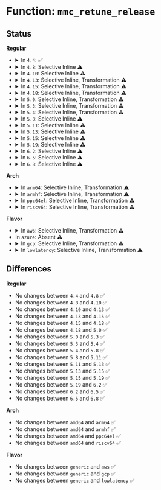 # Function: <code>mmc_retune_release</code>

## Status
<b>Regular</b>
<ul>
<li>
<details>
<summary>In <code>4.4</code>: ✅</summary>

```c
void mmc_retune_release(struct mmc_host *host);
```

**Collision:** Unique Global

**Inline:** No

**Transformation:** False

**Instances:**

```
In drivers/mmc/core/host.c (ffffffff816c21c0)
Location: drivers/mmc/core/host.c:93
Inline: False
Direct callers:
  - drivers/mmc/core/core.c:mmc_start_req
  - drivers/mmc/core/core.c:mmc_wait_for_req_done
  - drivers/mmc/core/core.c:mmc_do_erase
  - drivers/mmc/core/mmc.c:_mmc_suspend
  - drivers/mmc/core/mmc_ops.c:__mmc_switch
```
**Symbols:**

```
ffffffff816c21c0-ffffffff816c21f0: mmc_retune_release (STB_GLOBAL)
```
</details>
</li>
<li>
<details>
<summary>In <code>4.8</code>: Selective Inline ⚠️</summary>

```c
void mmc_retune_release(struct mmc_host *host);
```

**Collision:** Unique Global

**Inline:** Selective

**Transformation:** False

**Instances:**

```
In drivers/mmc/core/host.c (ffffffff81724ee8)
Location: drivers/mmc/core/host.c:116
Inline: True
Inline callers:
  - drivers/mmc/core/host.c:mmc_retune_disable
Direct callers:
  - drivers/mmc/core/core.c:mmc_do_erase
  - drivers/mmc/core/core.c:mmc_start_req
  - drivers/mmc/core/core.c:mmc_wait_for_req_done
  - drivers/mmc/core/mmc.c:_mmc_suspend
  - drivers/mmc/core/mmc_ops.c:__mmc_switch
```
**Symbols:**

```
ffffffff81724f40-ffffffff81724f70: mmc_retune_release (STB_GLOBAL)
```
</details>
</li>
<li>
<details>
<summary>In <code>4.10</code>: Selective Inline ⚠️</summary>

```c
void mmc_retune_release(struct mmc_host *host);
```

**Collision:** Unique Global

**Inline:** Selective

**Transformation:** False

**Instances:**

```
In drivers/mmc/core/host.c (ffffffff81757e68)
Location: drivers/mmc/core/host.c:116
Inline: True
Inline callers:
  - drivers/mmc/core/host.c:mmc_retune_disable
Direct callers:
  - drivers/mmc/core/core.c:mmc_do_erase
  - drivers/mmc/core/core.c:mmc_start_req
  - drivers/mmc/core/core.c:mmc_wait_for_req_done
  - drivers/mmc/core/mmc.c:_mmc_suspend
  - drivers/mmc/core/mmc_ops.c:__mmc_switch
```
**Symbols:**

```
ffffffff81757ec0-ffffffff81757ef0: mmc_retune_release (STB_GLOBAL)
```
</details>
</li>
<li>
<details>
<summary>In <code>4.13</code>: Selective Inline, Transformation ⚠️</summary>

```c
void mmc_retune_release(struct mmc_host *host);
```

**Collision:** Unique Global

**Inline:** Selective

**Transformation:** True

**Instances:**

```
In drivers/mmc/core/host.c (ffffffff81776128)
Location: drivers/mmc/core/host.c:114
Inline: True
Inline callers:
  - drivers/mmc/core/host.c:mmc_retune_disable
Direct callers:
  - drivers/mmc/core/core.c:mmc_do_erase
  - drivers/mmc/core/core.c:mmc_start_areq
  - drivers/mmc/core/core.c:mmc_wait_for_req_done
  - drivers/mmc/core/host.c:mmc_retune_disable
  - drivers/mmc/core/mmc.c:_mmc_suspend
  - drivers/mmc/core/mmc.c:_mmc_suspend
  - drivers/mmc/core/mmc_ops.c:mmc_start_bkops
  - drivers/mmc/core/mmc_ops.c:mmc_start_bkops
  - drivers/mmc/core/mmc_ops.c:mmc_stop_bkops
  - drivers/mmc/core/mmc_ops.c:__mmc_switch
```
**Symbols:**

```
ffffffff81775df0-ffffffff81775dfd: mmc_retune_release.part.6 (STB_LOCAL)
ffffffff81776180-ffffffff817761a4: mmc_retune_release (STB_GLOBAL)
```
</details>
</li>
<li>
<details>
<summary>In <code>4.15</code>: Selective Inline, Transformation ⚠️</summary>

```c
void mmc_retune_release(struct mmc_host *host);
```

**Collision:** Unique Global

**Inline:** Selective

**Transformation:** True

**Instances:**

```
In drivers/mmc/core/host.c (ffffffff817ec498)
Location: drivers/mmc/core/host.c:114
Inline: True
Inline callers:
  - drivers/mmc/core/host.c:mmc_retune_disable
Direct callers:
  - drivers/mmc/core/core.c:mmc_do_erase
  - drivers/mmc/core/core.c:mmc_start_areq
  - drivers/mmc/core/core.c:mmc_cqe_recovery
  - drivers/mmc/core/core.c:mmc_wait_for_req_done
  - drivers/mmc/core/host.c:mmc_retune_disable
  - drivers/mmc/core/mmc.c:_mmc_suspend
  - drivers/mmc/core/mmc.c:_mmc_suspend
  - drivers/mmc/core/mmc_ops.c:mmc_stop_bkops
  - drivers/mmc/core/mmc_ops.c:__mmc_switch
```
**Symbols:**

```
ffffffff817ec080-ffffffff817ec08d: mmc_retune_release.part.4 (STB_LOCAL)
ffffffff817ec090-ffffffff817ec0b4: mmc_retune_release (STB_GLOBAL)
```
</details>
</li>
<li>
<details>
<summary>In <code>4.18</code>: Selective Inline, Transformation ⚠️</summary>

```c
void mmc_retune_release(struct mmc_host *host);
```

**Collision:** Unique Global

**Inline:** Selective

**Transformation:** True

**Instances:**

```
In drivers/mmc/core/host.c (ffffffff81835681)
Location: drivers/mmc/core/host.c:114
Inline: True
Inline callers:
  - drivers/mmc/core/host.c:mmc_retune_disable
Direct callers:
  - drivers/mmc/core/core.c:mmc_do_erase
  - drivers/mmc/core/core.c:mmc_cqe_recovery
  - drivers/mmc/core/core.c:mmc_wait_for_req_done
  - drivers/mmc/core/host.c:mmc_retune_disable
  - drivers/mmc/core/mmc.c:_mmc_suspend
  - drivers/mmc/core/mmc.c:_mmc_suspend
  - drivers/mmc/core/mmc.c:_mmc_suspend
  - drivers/mmc/core/mmc_ops.c:mmc_stop_bkops
  - drivers/mmc/core/mmc_ops.c:__mmc_switch
```
**Symbols:**

```
ffffffff81835270-ffffffff8183527d: mmc_retune_release.part.4 (STB_LOCAL)
ffffffff81835280-ffffffff818352a4: mmc_retune_release (STB_GLOBAL)
```
</details>
</li>
<li>
<details>
<summary>In <code>5.0</code>: Selective Inline, Transformation ⚠️</summary>

```c
void mmc_retune_release(struct mmc_host *host);
```

**Collision:** Unique Global

**Inline:** Selective

**Transformation:** True

**Instances:**

```
In drivers/mmc/core/host.c (ffffffff81861631)
Location: drivers/mmc/core/host.c:114
Inline: True
Inline callers:
  - drivers/mmc/core/host.c:mmc_retune_disable
Direct callers:
  - drivers/mmc/core/core.c:mmc_do_erase
  - drivers/mmc/core/core.c:mmc_cqe_recovery
  - drivers/mmc/core/core.c:mmc_wait_for_req_done
  - drivers/mmc/core/host.c:mmc_retune_disable
  - drivers/mmc/core/mmc.c:_mmc_suspend
  - drivers/mmc/core/mmc.c:_mmc_suspend
  - drivers/mmc/core/mmc.c:_mmc_suspend
  - drivers/mmc/core/mmc_ops.c:__mmc_switch
```
**Symbols:**

```
ffffffff81861220-ffffffff8186122d: mmc_retune_release.part.4 (STB_LOCAL)
ffffffff81861230-ffffffff81861254: mmc_retune_release (STB_GLOBAL)
```
</details>
</li>
<li>
<details>
<summary>In <code>5.3</code>: Selective Inline, Transformation ⚠️</summary>

```c
void mmc_retune_release(struct mmc_host *host);
```

**Collision:** Unique Global

**Inline:** Selective

**Transformation:** True

**Instances:**

```
In drivers/mmc/core/host.c (ffffffff818a5361)
Location: drivers/mmc/core/host.c:111
Inline: True
Inline callers:
  - drivers/mmc/core/host.c:mmc_retune_disable
Direct callers:
  - drivers/mmc/core/core.c:mmc_do_erase
  - drivers/mmc/core/core.c:mmc_cqe_recovery
  - drivers/mmc/core/core.c:mmc_wait_for_req_done
  - drivers/mmc/core/host.c:mmc_retune_disable
  - drivers/mmc/core/mmc.c:_mmc_suspend
  - drivers/mmc/core/mmc.c:_mmc_suspend
  - drivers/mmc/core/mmc.c:_mmc_suspend
  - drivers/mmc/core/mmc_ops.c:__mmc_switch
  - drivers/mmc/core/sdio_io.c:sdio_retune_release
```
**Symbols:**

```
ffffffff818a54da-ffffffff818a54f3: mmc_retune_release.part.0 (STB_LOCAL)
ffffffff818a54f3-ffffffff818a54fd: mmc_retune_release.cold (STB_LOCAL)
ffffffff818a4f40-ffffffff818a4f62: mmc_retune_release (STB_GLOBAL)
```
</details>
</li>
<li>
<details>
<summary>In <code>5.4</code>: Selective Inline, Transformation ⚠️</summary>

```c
void mmc_retune_release(struct mmc_host *host);
```

**Collision:** Unique Global

**Inline:** Selective

**Transformation:** True

**Instances:**

```
In drivers/mmc/core/host.c (ffffffff818d77e1)
Location: drivers/mmc/core/host.c:111
Inline: True
Inline callers:
  - drivers/mmc/core/host.c:mmc_retune_disable
Direct callers:
  - drivers/mmc/core/core.c:mmc_do_erase
  - drivers/mmc/core/core.c:mmc_cqe_recovery
  - drivers/mmc/core/core.c:mmc_wait_for_req_done
  - drivers/mmc/core/host.c:mmc_retune_disable
  - drivers/mmc/core/mmc.c:_mmc_suspend
  - drivers/mmc/core/mmc.c:_mmc_suspend
  - drivers/mmc/core/mmc.c:_mmc_suspend
  - drivers/mmc/core/mmc_ops.c:__mmc_switch
  - drivers/mmc/core/sdio_io.c:sdio_retune_release
```
**Symbols:**

```
ffffffff818d73b0-ffffffff818d73bd: mmc_retune_release.part.0 (STB_LOCAL)
ffffffff818d73c0-ffffffff818d73e4: mmc_retune_release (STB_GLOBAL)
```
</details>
</li>
<li>
<details>
<summary>In <code>5.8</code>: Selective Inline ⚠️</summary>

```c
void mmc_retune_release(struct mmc_host *host);
```

**Collision:** Unique Global

**Inline:** Selective

**Transformation:** False

**Instances:**

```
In drivers/mmc/core/host.c (ffffffff819aa141)
Location: drivers/mmc/core/host.c:111
Inline: True
Inline callers:
  - drivers/mmc/core/host.c:mmc_retune_disable
  - drivers/mmc/core/host.c:mmc_retune_disable
Direct callers:
  - drivers/mmc/core/core.c:mmc_do_erase
  - drivers/mmc/core/core.c:mmc_cqe_recovery
  - drivers/mmc/core/core.c:mmc_wait_for_req_done
  - drivers/mmc/core/mmc.c:mmc_sleep
  - drivers/mmc/core/mmc_ops.c:mmc_sanitize
  - drivers/mmc/core/mmc_ops.c:__mmc_switch
  - drivers/mmc/core/sdio_io.c:sdio_retune_release
```
**Symbols:**

```
ffffffff819aa070-ffffffff819aa092: mmc_retune_release (STB_GLOBAL)
```
</details>
</li>
<li>
<details>
<summary>In <code>5.11</code>: Selective Inline ⚠️</summary>

```c
void mmc_retune_release(struct mmc_host *host);
```

**Collision:** Unique Global

**Inline:** Selective

**Transformation:** False

**Instances:**

```
In drivers/mmc/core/host.c (ffffffff819acd8d)
Location: drivers/mmc/core/host.c:113
Inline: True
Inline callers:
  - drivers/mmc/core/host.c:mmc_retune_disable
  - drivers/mmc/core/host.c:mmc_retune_disable
Direct callers:
  - drivers/mmc/core/core.c:mmc_do_erase
  - drivers/mmc/core/core.c:mmc_cqe_recovery
  - drivers/mmc/core/core.c:mmc_wait_for_req_done
  - drivers/mmc/core/mmc.c:mmc_sleep
  - drivers/mmc/core/mmc_ops.c:mmc_sanitize
  - drivers/mmc/core/mmc_ops.c:__mmc_switch
  - drivers/mmc/core/sdio_io.c:sdio_retune_release
```
**Symbols:**

```
ffffffff819acc50-ffffffff819acc72: mmc_retune_release (STB_GLOBAL)
```
</details>
</li>
<li>
<details>
<summary>In <code>5.13</code>: Selective Inline ⚠️</summary>

```c
void mmc_retune_release(struct mmc_host *host);
```

**Collision:** Unique Global

**Inline:** Selective

**Transformation:** False

**Instances:**

```
In drivers/mmc/core/host.c (ffffffff819915a1)
Location: drivers/mmc/core/host.c:152
Inline: True
Inline callers:
  - drivers/mmc/core/host.c:mmc_retune_disable
  - drivers/mmc/core/host.c:mmc_retune_disable
Direct callers:
  - drivers/mmc/core/core.c:mmc_do_erase
  - drivers/mmc/core/core.c:mmc_cqe_recovery
  - drivers/mmc/core/core.c:mmc_wait_for_req_done
  - drivers/mmc/core/mmc.c:_mmc_suspend
  - drivers/mmc/core/mmc.c:_mmc_suspend
  - drivers/mmc/core/mmc.c:_mmc_suspend
  - drivers/mmc/core/mmc_ops.c:mmc_sanitize
  - drivers/mmc/core/mmc_ops.c:__mmc_switch
  - drivers/mmc/core/sdio_io.c:sdio_retune_release
```
**Symbols:**

```
ffffffff81991230-ffffffff81991252: mmc_retune_release (STB_GLOBAL)
```
</details>
</li>
<li>
<details>
<summary>In <code>5.15</code>: Selective Inline ⚠️</summary>

```c
void mmc_retune_release(struct mmc_host *host);
```

**Collision:** Unique Global

**Inline:** Selective

**Transformation:** False

**Instances:**

```
In drivers/mmc/core/host.c (ffffffff81a3cd51)
Location: drivers/mmc/core/host.c:170
Inline: True
Inline callers:
  - drivers/mmc/core/host.c:mmc_retune_disable
Direct callers:
  - drivers/mmc/core/core.c:mmc_do_erase
  - drivers/mmc/core/core.c:mmc_cqe_recovery
  - drivers/mmc/core/core.c:mmc_wait_for_req_done
  - drivers/mmc/core/mmc.c:_mmc_suspend
  - drivers/mmc/core/mmc.c:_mmc_suspend
  - drivers/mmc/core/mmc.c:_mmc_suspend
  - drivers/mmc/core/mmc_ops.c:mmc_sanitize
  - drivers/mmc/core/mmc_ops.c:__mmc_switch
  - drivers/mmc/core/sdio_io.c:sdio_retune_release
```
**Symbols:**

```
ffffffff81a3bfa0-ffffffff81a3bfc2: mmc_retune_release (STB_GLOBAL)
```
</details>
</li>
<li>
<details>
<summary>In <code>5.19</code>: Selective Inline ⚠️</summary>

```c
void mmc_retune_release(struct mmc_host *host);
```

**Collision:** Unique Global

**Inline:** Selective

**Transformation:** False

**Instances:**

```
In drivers/mmc/core/host.c (ffffffff81ba9e11)
Location: drivers/mmc/core/host.c:170
Inline: True
Inline callers:
  - drivers/mmc/core/host.c:mmc_retune_disable
Direct callers:
  - drivers/mmc/core/core.c:mmc_do_erase
  - drivers/mmc/core/core.c:mmc_cqe_recovery
  - drivers/mmc/core/core.c:mmc_wait_for_req_done
  - drivers/mmc/core/mmc.c:_mmc_suspend
  - drivers/mmc/core/mmc.c:_mmc_suspend
  - drivers/mmc/core/mmc.c:_mmc_suspend
  - drivers/mmc/core/mmc.c:_mmc_suspend
  - drivers/mmc/core/mmc_ops.c:mmc_sanitize
  - drivers/mmc/core/mmc_ops.c:__mmc_switch
  - drivers/mmc/core/sdio_io.c:sdio_retune_release
```
**Symbols:**

```
ffffffff81ba8fb0-ffffffff81ba8fe2: mmc_retune_release (STB_GLOBAL)
```
</details>
</li>
<li>
<details>
<summary>In <code>6.2</code>: Selective Inline ⚠️</summary>

```c
void mmc_retune_release(struct mmc_host *host);
```

**Collision:** Unique Global

**Inline:** Selective

**Transformation:** False

**Instances:**

```
In drivers/mmc/core/host.c (ffffffff81d4ccb1)
Location: drivers/mmc/core/host.c:170
Inline: True
Inline callers:
  - drivers/mmc/core/host.c:mmc_retune_disable
Direct callers:
  - drivers/mmc/core/core.c:mmc_do_erase
  - drivers/mmc/core/core.c:mmc_cqe_recovery
  - drivers/mmc/core/core.c:mmc_wait_for_req_done
  - drivers/mmc/core/mmc.c:_mmc_suspend
  - drivers/mmc/core/mmc.c:_mmc_suspend
  - drivers/mmc/core/mmc.c:_mmc_suspend
  - drivers/mmc/core/mmc.c:_mmc_suspend
  - drivers/mmc/core/mmc_ops.c:mmc_sanitize
  - drivers/mmc/core/mmc_ops.c:__mmc_switch
  - drivers/mmc/core/sdio_io.c:sdio_retune_release
```
**Symbols:**

```
ffffffff81d4bc30-ffffffff81d4bc62: mmc_retune_release (STB_GLOBAL)
```
</details>
</li>
<li>
<details>
<summary>In <code>6.5</code>: Selective Inline ⚠️</summary>

```c
void mmc_retune_release(struct mmc_host *host);
```

**Collision:** Unique Global

**Inline:** Selective

**Transformation:** False

**Instances:**

```
In drivers/mmc/core/host.c (ffffffff81db7611)
Location: drivers/mmc/core/host.c:170
Inline: True
Inline callers:
  - drivers/mmc/core/host.c:mmc_retune_disable
Direct callers:
  - drivers/mmc/core/core.c:mmc_do_erase
  - drivers/mmc/core/core.c:mmc_cqe_recovery
  - drivers/mmc/core/core.c:mmc_wait_for_req_done
  - drivers/mmc/core/mmc.c:_mmc_suspend
  - drivers/mmc/core/mmc.c:_mmc_suspend
  - drivers/mmc/core/mmc.c:_mmc_suspend
  - drivers/mmc/core/mmc.c:_mmc_suspend
  - drivers/mmc/core/mmc_ops.c:mmc_sanitize
  - drivers/mmc/core/mmc_ops.c:__mmc_switch
  - drivers/mmc/core/sdio_io.c:sdio_retune_release
```
**Symbols:**

```
ffffffff81db64d0-ffffffff81db6502: mmc_retune_release (STB_GLOBAL)
```
</details>
</li>
<li>
<details>
<summary>In <code>6.8</code>: Selective Inline ⚠️</summary>

```c
void mmc_retune_release(struct mmc_host *host);
```

**Collision:** Unique Global

**Inline:** Selective

**Transformation:** False

**Instances:**

```
In drivers/mmc/core/host.c (ffffffff81e6fae1)
Location: drivers/mmc/core/host.c:169
Inline: True
Inline callers:
  - drivers/mmc/core/host.c:mmc_retune_disable
Direct callers:
  - drivers/mmc/core/core.c:mmc_do_erase
  - drivers/mmc/core/core.c:mmc_cqe_recovery
  - drivers/mmc/core/core.c:mmc_wait_for_req_done
  - drivers/mmc/core/mmc.c:_mmc_suspend
  - drivers/mmc/core/mmc.c:_mmc_suspend
  - drivers/mmc/core/mmc.c:_mmc_suspend
  - drivers/mmc/core/mmc.c:_mmc_suspend
  - drivers/mmc/core/mmc_ops.c:mmc_sanitize
  - drivers/mmc/core/mmc_ops.c:__mmc_switch
  - drivers/mmc/core/sdio.c:mmc_sdio_resume
  - drivers/mmc/core/sdio_io.c:sdio_retune_release
```
**Symbols:**

```
ffffffff81e6e970-ffffffff81e6e9a2: mmc_retune_release (STB_GLOBAL)
```
</details>
</li>
</ul>
<b>Arch</b>
<ul>
<li>
<details>
<summary>In <code>arm64</code>: Selective Inline, Transformation ⚠️</summary>

```c
void mmc_retune_release(struct mmc_host *host);
```

**Collision:** Unique Global

**Inline:** Selective

**Transformation:** True

**Instances:**

```
In drivers/mmc/core/host.c (ffff800010b31b6c)
Location: drivers/mmc/core/host.c:111
Inline: True
Inline callers:
  - drivers/mmc/core/host.c:mmc_retune_disable
Direct callers:
  - drivers/mmc/core/core.c:mmc_do_erase
  - drivers/mmc/core/core.c:mmc_cqe_recovery
  - drivers/mmc/core/core.c:mmc_wait_for_req_done
  - drivers/mmc/core/host.c:mmc_retune_disable
  - drivers/mmc/core/mmc.c:_mmc_suspend
  - drivers/mmc/core/mmc.c:_mmc_suspend
  - drivers/mmc/core/mmc.c:_mmc_suspend
  - drivers/mmc/core/mmc_ops.c:__mmc_switch
  - drivers/mmc/core/sdio_io.c:sdio_retune_release
  - drivers/mmc/core/block.c:mmc_blk_mq_issue_rq
  - drivers/mmc/core/block.c:mmc_blk_mq_issue_rq
  - drivers/mmc/core/block.c:mmc_blk_mq_rw_recovery
  - drivers/mmc/core/block.c:mmc_blk_mq_rw_recovery
  - drivers/mmc/core/block.c:mmc_blk_fix_state
```
**Symbols:**

```
ffff800010b316e8-ffff800010b31704: mmc_retune_release.part.0 (STB_LOCAL)
ffff800010b31708-ffff800010b3174c: mmc_retune_release (STB_GLOBAL)
```
</details>
</li>
<li>
<details>
<summary>In <code>armhf</code>: Selective Inline, Transformation ⚠️</summary>

```c
void mmc_retune_release(struct mmc_host *host);
```

**Collision:** Unique Global

**Inline:** Selective

**Transformation:** True

**Instances:**

```
In drivers/mmc/core/host.c (c0c0c7cc)
Location: drivers/mmc/core/host.c:111
Inline: True
Inline callers:
  - drivers/mmc/core/host.c:mmc_retune_disable
Direct callers:
  - drivers/mmc/core/core.c:mmc_do_erase
  - drivers/mmc/core/core.c:mmc_cqe_recovery
  - drivers/mmc/core/core.c:mmc_wait_for_req_done
  - drivers/mmc/core/host.c:mmc_retune_disable
  - drivers/mmc/core/mmc.c:_mmc_suspend
  - drivers/mmc/core/mmc.c:_mmc_suspend
  - drivers/mmc/core/mmc.c:_mmc_suspend
  - drivers/mmc/core/mmc_ops.c:__mmc_switch
  - drivers/mmc/core/sdio_io.c:sdio_retune_release
  - drivers/mmc/core/block.c:mmc_blk_mq_issue_rq
  - drivers/mmc/core/block.c:mmc_blk_mq_issue_rq
  - drivers/mmc/core/block.c:mmc_blk_mq_rw_recovery
  - drivers/mmc/core/block.c:mmc_blk_mq_rw_recovery
  - drivers/mmc/core/block.c:mmc_blk_fix_state
```
**Symbols:**

```
c0c0c3a4-c0c0c3d4: mmc_retune_release.part.0 (STB_LOCAL)
c0c0c3d4-c0c0c408: mmc_retune_release (STB_GLOBAL)
```
</details>
</li>
<li>
<details>
<summary>In <code>ppc64el</code>: Selective Inline, Transformation ⚠️</summary>

```c
void mmc_retune_release(struct mmc_host *host);
```

**Collision:** Unique Global

**Inline:** Selective

**Transformation:** True

**Instances:**

```
In drivers/mmc/core/host.c (c000000000c2ba0c)
Location: drivers/mmc/core/host.c:111
Inline: True
Inline callers:
  - drivers/mmc/core/host.c:mmc_retune_disable
Direct callers:
  - drivers/mmc/core/core.c:mmc_do_erase
  - drivers/mmc/core/core.c:mmc_cqe_recovery
  - drivers/mmc/core/core.c:mmc_wait_for_req_done
  - drivers/mmc/core/host.c:mmc_retune_disable
  - drivers/mmc/core/mmc.c:_mmc_suspend
  - drivers/mmc/core/mmc.c:_mmc_suspend
  - drivers/mmc/core/mmc.c:_mmc_suspend
  - drivers/mmc/core/mmc_ops.c:__mmc_switch
  - drivers/mmc/core/sdio_io.c:sdio_retune_release
```
**Symbols:**

```
c000000000c2b480-c000000000c2b490: mmc_retune_release.part.0 (STB_LOCAL)
c000000000c2b490-c000000000c2b4c4: mmc_retune_release (STB_GLOBAL)
```
</details>
</li>
<li>
<details>
<summary>In <code>riscv64</code>: Selective Inline, Transformation ⚠️</summary>

```c
void mmc_retune_release(struct mmc_host *host);
```

**Collision:** Unique Global

**Inline:** Selective

**Transformation:** True

**Instances:**

```
In drivers/mmc/core/host.c (ffffffe00070a560)
Location: drivers/mmc/core/host.c:111
Inline: True
Inline callers:
  - drivers/mmc/core/host.c:mmc_retune_disable
Direct callers:
  - drivers/mmc/core/core.c:mmc_do_erase
  - drivers/mmc/core/core.c:mmc_cqe_recovery
  - drivers/mmc/core/core.c:mmc_wait_for_req_done
  - drivers/mmc/core/host.c:mmc_retune_disable
  - drivers/mmc/core/mmc.c:_mmc_suspend
  - drivers/mmc/core/mmc.c:_mmc_suspend
  - drivers/mmc/core/mmc.c:_mmc_suspend
  - drivers/mmc/core/mmc_ops.c:__mmc_switch
  - drivers/mmc/core/sdio_io.c:sdio_retune_release
  - drivers/mmc/core/block.c:mmc_blk_mq_issue_rq
  - drivers/mmc/core/block.c:mmc_blk_mq_issue_rq
  - drivers/mmc/core/block.c:mmc_blk_mq_rw_recovery
  - drivers/mmc/core/block.c:mmc_blk_mq_rw_recovery
  - drivers/mmc/core/block.c:mmc_blk_fix_state
```
**Symbols:**

```
ffffffe00070a132-ffffffe00070a14e: mmc_retune_release.part.0 (STB_LOCAL)
ffffffe00070a14e-ffffffe00070a18c: mmc_retune_release (STB_GLOBAL)
```
</details>
</li>
</ul>
<b>Flavor</b>
<ul>
<li>
<details>
<summary>In <code>aws</code>: Selective Inline, Transformation ⚠️</summary>

```c
void mmc_retune_release(struct mmc_host *host);
```

**Collision:** Unique Global

**Inline:** Selective

**Transformation:** True

**Instances:**

```
In drivers/mmc/core/host.c (ffffffff8187b1a1)
Location: drivers/mmc/core/host.c:111
Inline: True
Inline callers:
  - drivers/mmc/core/host.c:mmc_retune_disable
Direct callers:
  - drivers/mmc/core/core.c:mmc_do_erase
  - drivers/mmc/core/core.c:mmc_cqe_recovery
  - drivers/mmc/core/core.c:mmc_wait_for_req_done
  - drivers/mmc/core/host.c:mmc_retune_disable
  - drivers/mmc/core/mmc.c:_mmc_suspend
  - drivers/mmc/core/mmc.c:_mmc_suspend
  - drivers/mmc/core/mmc.c:_mmc_suspend
  - drivers/mmc/core/mmc_ops.c:__mmc_switch
  - drivers/mmc/core/sdio_io.c:sdio_retune_release
```
**Symbols:**

```
ffffffff8187ad70-ffffffff8187ad7d: mmc_retune_release.part.0 (STB_LOCAL)
ffffffff8187ad80-ffffffff8187ada4: mmc_retune_release (STB_GLOBAL)
```
</details>
</li>
<li>
In <code>azure</code>: Absent ⚠️
</li>
<li>
<details>
<summary>In <code>gcp</code>: Selective Inline, Transformation ⚠️</summary>

```c
void mmc_retune_release(struct mmc_host *host);
```

**Collision:** Unique Global

**Inline:** Selective

**Transformation:** True

**Instances:**

```
In drivers/mmc/core/host.c (ffffffff818cc641)
Location: drivers/mmc/core/host.c:111
Inline: True
Inline callers:
  - drivers/mmc/core/host.c:mmc_retune_disable
Direct callers:
  - drivers/mmc/core/core.c:mmc_do_erase
  - drivers/mmc/core/core.c:mmc_cqe_recovery
  - drivers/mmc/core/core.c:mmc_wait_for_req_done
  - drivers/mmc/core/host.c:mmc_retune_disable
  - drivers/mmc/core/mmc.c:_mmc_suspend
  - drivers/mmc/core/mmc.c:_mmc_suspend
  - drivers/mmc/core/mmc.c:_mmc_suspend
  - drivers/mmc/core/mmc_ops.c:__mmc_switch
  - drivers/mmc/core/sdio_io.c:sdio_retune_release
```
**Symbols:**

```
ffffffff818cc210-ffffffff818cc21d: mmc_retune_release.part.0 (STB_LOCAL)
ffffffff818cc220-ffffffff818cc244: mmc_retune_release (STB_GLOBAL)
```
</details>
</li>
<li>
<details>
<summary>In <code>lowlatency</code>: Selective Inline, Transformation ⚠️</summary>

```c
void mmc_retune_release(struct mmc_host *host);
```

**Collision:** Unique Global

**Inline:** Selective

**Transformation:** True

**Instances:**

```
In drivers/mmc/core/host.c (ffffffff818e9161)
Location: drivers/mmc/core/host.c:111
Inline: True
Inline callers:
  - drivers/mmc/core/host.c:mmc_retune_disable
Direct callers:
  - drivers/mmc/core/core.c:mmc_do_erase
  - drivers/mmc/core/core.c:mmc_cqe_recovery
  - drivers/mmc/core/core.c:mmc_wait_for_req_done
  - drivers/mmc/core/host.c:mmc_retune_disable
  - drivers/mmc/core/mmc.c:_mmc_suspend
  - drivers/mmc/core/mmc.c:_mmc_suspend
  - drivers/mmc/core/mmc.c:_mmc_suspend
  - drivers/mmc/core/mmc_ops.c:__mmc_switch
  - drivers/mmc/core/sdio_io.c:sdio_retune_release
```
**Symbols:**

```
ffffffff818e8d30-ffffffff818e8d3d: mmc_retune_release.part.0 (STB_LOCAL)
ffffffff818e8d40-ffffffff818e8d64: mmc_retune_release (STB_GLOBAL)
```
</details>
</li>
</ul>

## Differences
<b>Regular</b>
<ul>
<li>
No changes between <code>4.4</code> and <code>4.8</code> ✅
</li>
<li>
No changes between <code>4.8</code> and <code>4.10</code> ✅
</li>
<li>
No changes between <code>4.10</code> and <code>4.13</code> ✅
</li>
<li>
No changes between <code>4.13</code> and <code>4.15</code> ✅
</li>
<li>
No changes between <code>4.15</code> and <code>4.18</code> ✅
</li>
<li>
No changes between <code>4.18</code> and <code>5.0</code> ✅
</li>
<li>
No changes between <code>5.0</code> and <code>5.3</code> ✅
</li>
<li>
No changes between <code>5.3</code> and <code>5.4</code> ✅
</li>
<li>
No changes between <code>5.4</code> and <code>5.8</code> ✅
</li>
<li>
No changes between <code>5.8</code> and <code>5.11</code> ✅
</li>
<li>
No changes between <code>5.11</code> and <code>5.13</code> ✅
</li>
<li>
No changes between <code>5.13</code> and <code>5.15</code> ✅
</li>
<li>
No changes between <code>5.15</code> and <code>5.19</code> ✅
</li>
<li>
No changes between <code>5.19</code> and <code>6.2</code> ✅
</li>
<li>
No changes between <code>6.2</code> and <code>6.5</code> ✅
</li>
<li>
No changes between <code>6.5</code> and <code>6.8</code> ✅
</li>
</ul>
<b>Arch</b>
<ul>
<li>
No changes between <code>amd64</code> and <code>arm64</code> ✅
</li>
<li>
No changes between <code>amd64</code> and <code>armhf</code> ✅
</li>
<li>
No changes between <code>amd64</code> and <code>ppc64el</code> ✅
</li>
<li>
No changes between <code>amd64</code> and <code>riscv64</code> ✅
</li>
</ul>
<b>Flavor</b>
<ul>
<li>
No changes between <code>generic</code> and <code>aws</code> ✅
</li>
<li>
No changes between <code>generic</code> and <code>gcp</code> ✅
</li>
<li>
No changes between <code>generic</code> and <code>lowlatency</code> ✅
</li>
</ul>
